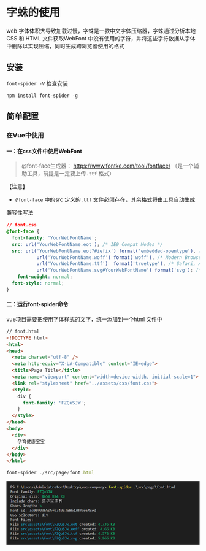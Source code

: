 # 字蛛的使用

web 字体体积大导致加载过慢，字蛛是一款中文字体压缩器，字蛛通过分析本地CSS 和 HTML 文件获取WebFont 中没有使用的字符，并将这些字符数据从字体中删除以实现压缩，同时生成跨浏览器使用的格式

## 安装

`font-spider -V` 检查安装

``` js
npm install font-spider -g
```

## 简单配置

### 在Vue中使用

#### 一：在css文件中使用WebFont

> @font-face生成器： https://www.fontke.com/tool/fontface/ （是一个辅助工具，前提是一定要上传`.ttf` 格式）

【注意】

- `@font-face` 中的src 定义的`.ttf` 文件必须存在，其余格式将由工具自动生成

兼容性写法

``` css
// font.css
@font-face {
  font-family: 'YourWebFontName';
  src: url('YourWebFontName.eot'); /* IE9 Compat Modes */
  src: url('YourWebFontName.eot?#iefix') format('embedded-opentype'), /* IE6-IE8 */
           url('YourWebFontName.woff') format('woff'), /* Modern Browsers */
           url('YourWebFontName.ttf')  format('truetype'), /* Safari, Android, iOS */
           url('YourWebFontName.svg#YourWebFontName') format('svg'); /* Legacy iOS */
	font-weight: normal;
  font-style: normal;
}
```

#### 二：运行font-spider命令

vue项目需要把使用字体样式的文字，统一添加到一个html 文件中

``` html
// font.html
<!DOCTYPE html>
<html>
<head>
  <meta charset="utf-8" />
  <meta http-equiv="X-UA-Compatible" content="IE=edge">
  <title>Page Title</title>
  <meta name="viewport" content="width=device-width, initial-scale=1">
  <link rel="stylesheet" href="../assets/css/font.css">
  <style>
    div {
      font-family: 'FZQuSJW';
    }
  </style>
</head>
<body>
  <div>
    孕育健康宝宝
  </div>
</body>
</html>
```

``` js
font-spider ./src/page/font.html
```

![font](img\font.png)

